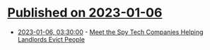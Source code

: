 # [Published on 2023-01-06](index.md)

* [2023-01-06, 03:30:00](https://yro.slashdot.org/story/23/01/06/016257/meet-the-spy-tech-companies-helping-landlords-evict-people?utm_source=rss1.0mainlinkanon&utm_medium=feed) - [Meet the Spy Tech Companies Helping Landlords Evict People](https://yro.slashdot.org/story/23/01/06/016257/meet-the-spy-tech-companies-helping-landlords-evict-people?utm_source=rss1.0mainlinkanon&utm_medium=feed)
